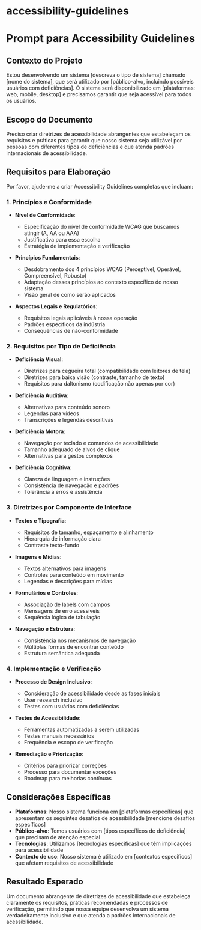 # accessibility-guidelines

# Prompt para Accessibility Guidelines

## Contexto do Projeto

Estou desenvolvendo um sistema [descreva o tipo de sistema] chamado [nome do sistema], que será utilizado por [público-alvo, incluindo possíveis usuários com deficiências]. O sistema será disponibilizado em [plataformas: web, mobile, desktop] e precisamos garantir que seja acessível para todos os usuários.

## Escopo do Documento

Preciso criar diretrizes de acessibilidade abrangentes que estabeleçam os requisitos e práticas para garantir que nosso sistema seja utilizável por pessoas com diferentes tipos de deficiências e que atenda padrões internacionais de acessibilidade.

## Requisitos para Elaboração

Por favor, ajude-me a criar Accessibility Guidelines completas que incluam:

### 1. Princípios e Conformidade

- **Nível de Conformidade**:

  - Especificação do nível de conformidade WCAG que buscamos atingir (A, AA ou AAA)
  - Justificativa para essa escolha
  - Estratégia de implementação e verificação

- **Princípios Fundamentais**:

  - Desdobramento dos 4 princípios WCAG (Perceptível, Operável, Compreensível, Robusto)
  - Adaptação desses princípios ao contexto específico do nosso sistema
  - Visão geral de como serão aplicados

- **Aspectos Legais e Regulatórios**:
  - Requisitos legais aplicáveis à nossa operação
  - Padrões específicos da indústria
  - Consequências de não-conformidade

### 2. Requisitos por Tipo de Deficiência

- **Deficiência Visual**:

  - Diretrizes para cegueira total (compatibilidade com leitores de tela)
  - Diretrizes para baixa visão (contraste, tamanho de texto)
  - Requisitos para daltonismo (codificação não apenas por cor)

- **Deficiência Auditiva**:

  - Alternativas para conteúdo sonoro
  - Legendas para vídeos
  - Transcrições e legendas descritivas

- **Deficiência Motora**:

  - Navegação por teclado e comandos de acessibilidade
  - Tamanho adequado de alvos de clique
  - Alternativas para gestos complexos

- **Deficiência Cognitiva**:
  - Clareza de linguagem e instruções
  - Consistência de navegação e padrões
  - Tolerância a erros e assistência

### 3. Diretrizes por Componente de Interface

- **Textos e Tipografia**:

  - Requisitos de tamanho, espaçamento e alinhamento
  - Hierarquia de informação clara
  - Contraste texto-fundo

- **Imagens e Mídias**:

  - Textos alternativos para imagens
  - Controles para conteúdo em movimento
  - Legendas e descrições para mídias

- **Formulários e Controles**:

  - Associação de labels com campos
  - Mensagens de erro acessíveis
  - Sequência lógica de tabulação

- **Navegação e Estrutura**:
  - Consistência nos mecanismos de navegação
  - Múltiplas formas de encontrar conteúdo
  - Estrutura semântica adequada

### 4. Implementação e Verificação

- **Processo de Design Inclusivo**:

  - Consideração de acessibilidade desde as fases iniciais
  - User research inclusivo
  - Testes com usuários com deficiências

- **Testes de Acessibilidade**:

  - Ferramentas automatizadas a serem utilizadas
  - Testes manuais necessários
  - Frequência e escopo de verificação

- **Remediação e Priorização**:
  - Critérios para priorizar correções
  - Processo para documentar exceções
  - Roadmap para melhorias contínuas

## Considerações Específicas

- **Plataformas**: Nosso sistema funciona em [plataformas específicas] que apresentam os seguintes desafios de acessibilidade [mencione desafios específicos]
- **Público-alvo**: Temos usuários com [tipos específicos de deficiência] que precisam de atenção especial
- **Tecnologias**: Utilizamos [tecnologias específicas] que têm implicações para acessibilidade
- **Contexto de uso**: Nosso sistema é utilizado em [contextos específicos] que afetam requisitos de acessibilidade

## Resultado Esperado

Um documento abrangente de diretrizes de acessibilidade que estabeleça claramente os requisitos, práticas recomendadas e processos de verificação, permitindo que nossa equipe desenvolva um sistema verdadeiramente inclusivo e que atenda a padrões internacionais de acessibilidade.
